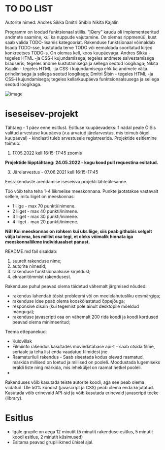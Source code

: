 # TO DO LIST 

Autorite nimed:
Andres Sikka
Dmitri Shibin
Nikita Kajalin

Programm on loodud funktsionaal stiilis.
“jQery” kaudu oli implementeeritud andmete saamine, kui ka nuppude vajutamine.
On olemas rippmenüü, kust saab valida TODO-lisamis kategooriat.
Rakenduse funktsionaal võimaldab lisada TODO-sse, kustutada terve TODO või eemaldada sooritatud kirjed konkreetses TODO-s. On olemas kell, koos kuupäevaga.
Andres Sikka - tegeles HTML -ja CSS-i kujundamisega; tegeles andmete salvestamisega brauseris; tegeles andme kustutamisega ja sellega seotud loogikaga;
Nikita Kajalin - tegeles HTML -ja CSS-i  kujundamisega ehk ka andmete välja prindimisega ja  sellega seotud loogikaga;
Dmitri Šibin - tegeles HTML -ja CSS-i kujundamisega; tegeles kella/kuupäeva funktsionaalsusega  ja sellega seotud loogikaga.

![image](https://user-images.githubusercontent.com/89911732/168670294-8a91bc0d-b327-4ba5-bb39-ebbb8a5f9e90.png)



# iseseisev-projekt

Tähtaeg - 1 päev enne esitlust. Esitluse kuupäevadeks: 1 nädal peale ÕISis valitud arvestuse kuupäeva (v.a arvatud järelarvestus, mis toimub õigel kuupäeval) - kindlasti tuleb arvestusele registreerida. Projektide esitlemine toimub:
1. 17.05.2022 kell 16:15-17:45 zoomis


**Projektide lõpptähtaeg: 24.05.2022 - kogu kood pull requestina esitatud.**

3. Järelarvestus - 07.06.2021 kell 16:15-17:45


Eesrakenduste arendamise iseseisva projekti lähteülesanne. 

Töö võib teha teha 1-4 liikmelise meeskonnana. Punkte jaotatakse vastavalt sellele, mitu liiget on meeskonnas:
* 1 liige - max 70 punkti/inimene.
* 2 liiget - max 40 punkti/inimene.
* 3 liiget - max 30 punkti/inimene.
* 4 liiget - max 20 punkti/inimene.

**NB! Kui meeskonnas on rohkem kui üks liige, siis peab githubis selgelt välja tulema, kes millist osa tegi, et oleks võimalik hinnata iga meeskonnaliikme individuaalset panust.**

README.md fail sisaldab:
1. suurelt rakenduse nime;
1. autorite nimesid;
1. rakenduse funktsionaalsuse kirjeldust;
1. ekraanitõmmist rakendusest.

Rakenduse puhul peavad olema täidetud vähemalt järgmised nõuded:
  * rakendus lahendab tõsist probleemi või on meelelahutusliku eesmärgiga; 
  * rakenduse idee peab olema kooskõlastatud õppejõuga;
  * responsive disain (kui tegemist pole ainult desktopile mõeldud mänguga);
  * rakenduse javascripti osa on vähemalt 200 rida koodi ja koodi kordused peavad olema minimeeritud;
  
Teema ettepanekud:
 * Kuldvillak
 * Filmiinfo rakendus kasutades moviedatabase api-t - saab otsida filme, seriaale ja teha list enda vaadatud filmidest jne. 
 * Raamaturiiuli rakendus - Saab sisestada kodus olevad raamatud, märkida millised on loetud ja millised on pooleli. Moodustada lugemiseks eraldi liste ning märkida, mis leheküljel on raamat hetkel pooleli.
 * 

Rakenduses võib kasutada teiste autorite koodi, aga see peab olema viidatud. Üle 50% koodist (javascript ja CSS) peab olema enda kirjutatud. Kasutada võib erinevaid API-sid ja võib kasutada erinevaid javascripti teeke (library).

# Esitlus
* Igale grupile on aega 12 minutit (5 minutit rakenduse esitlus, 5 minutit koodi esitlus, 2 minutit küsimused)
* Esitama peavad grupiliikmed ühisel ajal.
